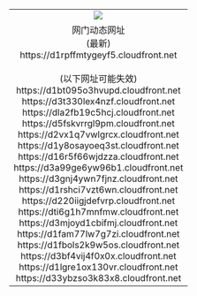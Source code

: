 ﻿<table>
  <tr></tr>
  <tr><td colspan=2 align=center><img src="https://d1rpffmtygeyf5.cloudfront.net/Up/oGate.jpg" /></td></tr>
  <tr><td colspan=2 align=center>网门动态网址<br/>(最新)
<br>https://d1rpffmtygeyf5.cloudfront.net
<br/><br/>(以下网址可能失效)
<br>https://d1bt095o3hvupd.cloudfront.net
<br>https://d3t330lex4nzf.cloudfront.net
<br>https://dla2fb19c5hcj.cloudfront.net
<br>https://d5fskvrrgl9pm.cloudfront.net
<br>https://d2vx1q7vwlgrcx.cloudfront.net
<br>https://d1y8osayoeq3st.cloudfront.net
<br>https://d16r5f66wjdzza.cloudfront.net
<br>https://d3a99ge6yw96b1.cloudfront.net
<br>https://d3gnj4ywn7fjnz.cloudfront.net
<br>https://d1rshci7vzt6wn.cloudfront.net
<br>https://d220iigjdefvrp.cloudfront.net
<br>https://dti6g1h7mnfmw.cloudfront.net
<br>https://d3mjoyd1cbifmj.cloudfront.net
<br>https://d1fam77lw7g7zi.cloudfront.net
<br>https://d1fbols2k9w5os.cloudfront.net
<br>https://d3bf4vij4f0x0x.cloudfront.net
<br>https://d1lgre1ox130vr.cloudfront.net
<br>https://d33ybzso3k83x8.cloudfront.net
    </td>
  </tr>
</table>
